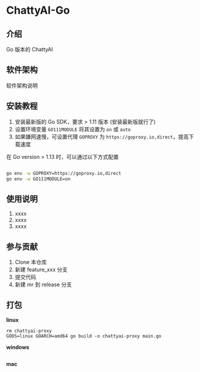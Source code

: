 # ChattyAI-Go

## 介绍

Go 版本的 ChattyAI

## 软件架构
软件架构说明


## 安装教程

1. 安装最新版的 Go SDK，要求 > 1.11 版本 (安装最新版就行了)
1. 设置环境变量 `GO111MODULE` 将其设置为 `on` 或 `auto`
1. 如果嫌网速慢，可设置代理 `GOPROXY` 为 `https://goproxy.io,direct`，提高下载速度

在 Go version > 1.13 时，可以通过以下方式配置

```sh

go env -w GOPROXY=https://goproxy.io,direct
go env -w GO111MODULE=on

```


## 使用说明

1.  xxxx
2.  xxxx
3.  xxxx

## 参与贡献

1.  Clone 本仓库
2.  新建 feature_xxx 分支
3.  提交代码
4.  新建 mr 到 release 分支

## 打包

**linux**

```shell
rm chattyai-proxy
GOOS=linux GOARCH=amd64 go build -o chattyai-proxy main.go
```

**windows**
```shell

```

**mac**
```shell

```